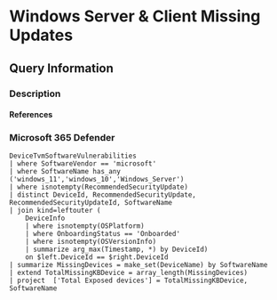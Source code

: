 # Windows Server & Client Missing Updates

## Query Information

### Description

#### References

### Microsoft 365 Defender

```kql
DeviceTvmSoftwareVulnerabilities
| where SoftwareVendor == 'microsoft'
| where SoftwareName has_any ('windows_11','windows_10','Windows_Server')
| where isnotempty(RecommendedSecurityUpdate)
| distinct DeviceId, RecommendedSecurityUpdate, RecommendedSecurityUpdateId, SoftwareName
| join kind=leftouter (
    DeviceInfo
    | where isnotempty(OSPlatform)
    | where OnboardingStatus == 'Onboarded'
    | where isnotempty(OSVersionInfo)
    | summarize arg_max(Timestamp, *) by DeviceId)
    on $left.DeviceId == $right.DeviceId
| summarize MissingDevices = make_set(DeviceName) by SoftwareName
| extend TotalMissingKBDevice = array_length(MissingDevices)
| project  ['Total Exposed devices'] = TotalMissingKBDevice,  SoftwareName
```
